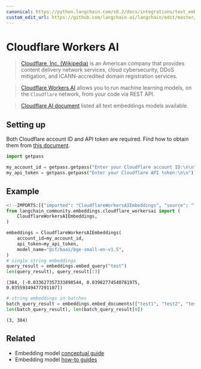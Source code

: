 ```yaml
---
canonical: https://python.langchain.com/v0.2/docs/integrations/text_embedding/cloudflare_workersai/
custom_edit_url: https://github.com/langchain-ai/langchain/edit/master/docs/docs/integrations/text_embedding/cloudflare_workersai.ipynb
---
```


# Cloudflare Workers AI

> [Cloudflare, Inc. (Wikipedia)](https://en.wikipedia.org/wiki/Cloudflare) is an American company that provides content delivery network services, cloud cybersecurity, DDoS mitigation, and ICANN-accredited domain registration services.

> [Cloudflare Workers AI](https://developers.cloudflare.com/workers-ai/) allows you to run machine learning models, on the `Cloudflare` network, from your code via REST API.

> [Cloudflare AI document](https://developers.cloudflare.com/workers-ai/models/text-embeddings/) listed all text embeddings models available.

## Setting up

Both Cloudflare account ID and API token are required. Find how to obtain them from [this document](https://developers.cloudflare.com/workers-ai/get-started/rest-api/).

```python
import getpass

my_account_id = getpass.getpass("Enter your Cloudflare account ID:\n\n")
my_api_token = getpass.getpass("Enter your Cloudflare API token:\n\n")
```

## Example

```python
<!--IMPORTS:[{"imported": "CloudflareWorkersAIEmbeddings", "source": "langchain_community.embeddings.cloudflare_workersai", "docs": "https://api.python.langchain.com/en/latest/embeddings/langchain_community.embeddings.cloudflare_workersai.CloudflareWorkersAIEmbeddings.html", "title": "Cloudflare Workers AI"}]-->
from langchain_community.embeddings.cloudflare_workersai import (
    CloudflareWorkersAIEmbeddings,
)
```

```python
embeddings = CloudflareWorkersAIEmbeddings(
    account_id=my_account_id,
    api_token=my_api_token,
    model_name="@cf/baai/bge-small-en-v1.5",
)
# single string embeddings
query_result = embeddings.embed_query("test")
len(query_result), query_result[:3]
```

```output
(384, [-0.033627357333898544, 0.03982774540781975, 0.03559349477291107])
```

```python
# string embeddings in batches
batch_query_result = embeddings.embed_documents(["test1", "test2", "test3"])
len(batch_query_result), len(batch_query_result[0])
```

```output
(3, 384)
```

## Related

- Embedding model [conceptual guide](/docs/concepts/#embedding-models)
- Embedding model [how-to guides](/docs/how_to/#embedding-models)